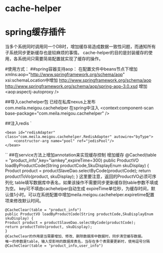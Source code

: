 # cache-helper
spring缓存插件
==============
当多个系统同时调用同一个DB时，增加缓存易造成数据一致性问题，而通知所有子系统同步更新缓存也是较麻烦的事情。
cache-helper的目的是封装缓存的使用，各系统间只需要简易配置就实现了缓存的操作。

#使用方式：
##spring容器支持aop：
	在配置文件中beans节点下增加  xmlns:aop="http://www.springframework.org/schema/aop"
	xsi:schemaLocation中增加 http://www.springframework.org/schema/aop  http://www.springframework.org/schema/aop/spring-aop-3.0.xsd
	增加 <aop:aspectj-autoproxy />

##导入cachehelper包
	已经在私库nexus上发布 com.meila.meigou.cachehelper 
	在spring中注入 <context:component-scan base-package="com.meila.meigou.cachehelper" />

##注入redis
`
	<bean id="jedisPool" class="com.meila.meigou.cachehelper.JedisPoolHelper" autowire="byType">
        <constructor-arg name="poolConfig">
            <bean class="org.apache.commons.pool2.impl.GenericObjectPoolConfig">
                <property name="testOnBorrow" value="true"/>
                <property name="maxIdle" value="20"/>
                <property name="minIdle" value="10"/>
                <property name="maxTotal" value="50"/>
            </bean>
        </constructor-arg>
        <constructor-arg name="host" value="${redis.host}"/>
        <constructor-arg name="port" value="${redis.port}"/>
        <constructor-arg name="password" value="${redis.pass}"/>
        <constructor-arg name="timeout" value="${redis.timeout}"/>
        <constructor-arg name="database" value="${redis.default.db}"/>
    </bean>
    
    <bean id="redisAdapter" class="com.meila.meigou.cachehelper.RedisAdapter" autowire="byType">
        <constructor-arg name="pool" ref="jedisPool"/>
    </bean>
``
##在service方法上增加annotation来实现缓存控制
    增加缓存
    @Cached(table = "product_info",key="iamkey",expireTime=300)
    public ProductVO loadByProductCode(String productCode,SkuDisplayEnum skuDisplay) {
	Product product = productSlaveDao.selectByCode(productCode);
	return productToVo(product, skuDisplay);
    }
    这里要注意，返回的ProductVO必须可序列化
    table填写数据库中表名，如果该操作不需要同步更新缓存则table参数不填或为空。
    key可不填由cachehelper自动生成
    expireTime单位秒，为缓存时间，默认值1小时。可以在系统配置中增加meila.meigou.cachehelper.expiretime配置项来修改默认时间。

    @CacheClear(table = "product_info")
    public ProductVO loadByProductCode(String productCode,SkuDisplayEnum skuDisplay) {
	Product product = productSlaveDao.selectByCode(productCode);
	return productToVo(product, skuDisplay);
    }
    @CacheClear的作用是当需要增加、修改、删除数据库中数据时，同步清空缓存数据。
    唯一的参数是table，输入受影响的数据库表名，当存在多个表需要更新时，使用逗号分隔     @CacheClear(table = "product_info,user_info")
	
